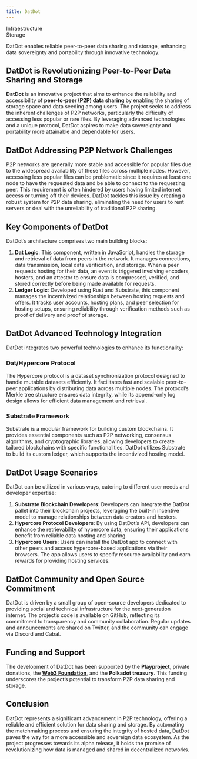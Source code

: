```yaml
---
title: DatDot
---
```

Infraestructure  
 Storage  

DatDot enables reliable peer-to-peer data sharing and storage, enhancing data sovereignty and portability through innovative technology.

DatDot is Revolutionizing Peer-to-Peer Data Sharing and Storage
---------------------------------------------------------------

**DatDot** is an innovative project that aims to enhance the reliability and accessibility of **peer-to-peer (P2P) data sharing** by enabling the sharing of storage space and data seeding among users. The project seeks to address the inherent challenges of P2P networks, particularly the difficulty of accessing less popular or rare files. By leveraging advanced technologies and a unique protocol, DatDot aspires to make data sovereignty and portability more attainable and dependable for users.

DatDot Addressing P2P Network Challenges
----------------------------------------

P2P networks are generally more stable and accessible for popular files due to the widespread availability of these files across multiple nodes. However, accessing less popular files can be problematic since it requires at least one node to have the requested data and be able to connect to the requesting peer. This requirement is often hindered by users having limited internet access or turning off their devices. DatDot tackles this issue by creating a robust system for P2P data sharing, eliminating the need for users to rent servers or deal with the unreliability of traditional P2P sharing.

Key Components of DatDot
------------------------

DatDot’s architecture comprises two main building blocks:

1. **Dat Logic**: This component, written in JavaScript, handles the storage and retrieval of data from peers in the network. It manages connections, data transmission, local data verification, and storage. When a peer requests hosting for their data, an event is triggered involving encoders, hosters, and an attestor to ensure data is compressed, verified, and stored correctly before being made available for requests.
2. **Ledger Logic**: Developed using Rust and Substrate, this component manages the incentivized relationships between hosting requests and offers. It tracks user accounts, hosting plans, and peer selection for hosting setups, ensuring reliability through verification methods such as proof of delivery and proof of storage.

DatDot Advanced Technology Integration
--------------------------------------

DatDot integrates two powerful technologies to enhance its functionality:

### Dat/Hypercore Protocol

The Hypercore protocol is a dataset synchronization protocol designed to handle mutable datasets efficiently. It facilitates fast and scalable peer-to-peer applications by distributing data across multiple nodes. The protocol’s Merkle tree structure ensures data integrity, while its append-only log design allows for efficient data management and retrieval.

### Substrate Framework

Substrate is a modular framework for building custom blockchains. It provides essential components such as P2P networking, consensus algorithms, and cryptographic libraries, allowing developers to create tailored blockchains with specific functionalities. DatDot utilizes Substrate to build its custom ledger, which supports the incentivized hosting model.

DatDot Usage Scenarios
----------------------

DatDot can be utilized in various ways, catering to different user needs and developer expertise:

1. **Substrate Blockchain Developers**: Developers can integrate the DatDot pallet into their blockchain projects, leveraging the built-in incentive model to manage relationships between data creators and hosters.
2. **Hypercore Protocol Developers**: By using DatDot’s API, developers can enhance the retrievability of hypercore data, ensuring their applications benefit from reliable data hosting and sharing.
3. **Hypercore Users**: Users can install the DatDot app to connect with other peers and access hypercore-based applications via their browsers. The app allows users to specify resource availability and earn rewards for providing hosting services.

DatDot Community and Open Source Commitment
-------------------------------------------

DatDot is driven by a small group of open-source developers dedicated to providing social and technical infrastructure for the next-generation internet. The project’s code is available on GitHub, reflecting its commitment to transparency and community collaboration. Regular updates and announcements are shared on Twitter, and the community can engage via Discord and Cabal.

Funding and Support
-------------------

The development of DatDot has been supported by the **Playproject**, private donations, the [**Web3 Foundation**](https://dablock.com/ecosystem/web3-foundation/), and the **Polkadot treasury**. This funding underscores the project’s potential to transform P2P data sharing and storage.

Conclusion
----------

DatDot represents a significant advancement in P2P technology, offering a reliable and efficient solution for data sharing and storage. By automating the matchmaking process and ensuring the integrity of hosted data, DatDot paves the way for a more accessible and sovereign data ecosystem. As the project progresses towards its alpha release, it holds the promise of revolutionizing how data is managed and shared in decentralized networks.

